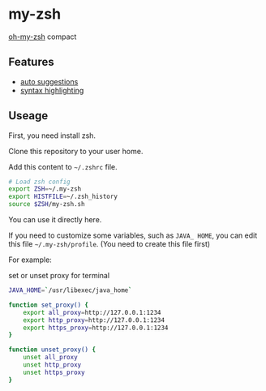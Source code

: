 # my-zsh

[oh-my-zsh](https://github.com/ohmyzsh/ohmyzsh) compact

## Features

- [auto suggestions](https://github.com/zsh-users/zsh-autosuggestions)
- [syntax highlighting](https://github.com/zsh-users/zsh-syntax-highlighting)

## Useage

First, you need install zsh.

Clone this repository to your user home.

Add this content to `~/.zshrc` file.

```sh
# Load zsh config
export ZSH=~/.my-zsh
export HISTFILE=~/.zsh_history
source $ZSH/my-zsh.sh
```

You can use it directly here.

If you need to customize some variables, such as `JAVA_ HOME`, you can edit this file `~/.my-zsh/profile`. (You need to create this file first)

For example:

set or unset proxy for terminal

```sh
JAVA_HOME=`/usr/libexec/java_home`

function set_proxy() {
    export all_proxy=http://127.0.0.1:1234
    export http_proxy=http://127.0.0.1:1234
    export https_proxy=http://127.0.0.1:1234
}

function unset_proxy() {
    unset all_proxy
    unset http_proxy
    unset https_proxy
}
```

